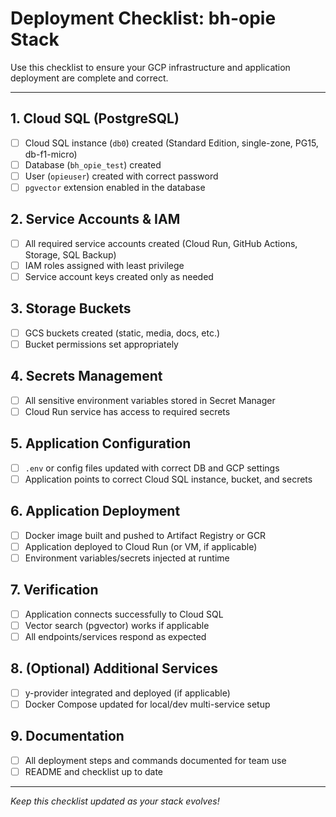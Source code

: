 # Deployment Checklist: bh-opie Stack

Use this checklist to ensure your GCP infrastructure and application deployment are complete and correct.

---

## 1. Cloud SQL (PostgreSQL)
- [ ] Cloud SQL instance (`db0`) created (Standard Edition, single-zone, PG15, db-f1-micro)
- [ ] Database (`bh_opie_test`) created
- [ ] User (`opieuser`) created with correct password
- [ ] `pgvector` extension enabled in the database

## 2. Service Accounts & IAM
- [ ] All required service accounts created (Cloud Run, GitHub Actions, Storage, SQL Backup)
- [ ] IAM roles assigned with least privilege
- [ ] Service account keys created only as needed

## 3. Storage Buckets
- [ ] GCS buckets created (static, media, docs, etc.)
- [ ] Bucket permissions set appropriately

## 4. Secrets Management
- [ ] All sensitive environment variables stored in Secret Manager
- [ ] Cloud Run service has access to required secrets

## 5. Application Configuration
- [ ] `.env` or config files updated with correct DB and GCP settings
- [ ] Application points to correct Cloud SQL instance, bucket, and secrets

## 6. Application Deployment
- [ ] Docker image built and pushed to Artifact Registry or GCR
- [ ] Application deployed to Cloud Run (or VM, if applicable)
- [ ] Environment variables/secrets injected at runtime

## 7. Verification
- [ ] Application connects successfully to Cloud SQL
- [ ] Vector search (pgvector) works if applicable
- [ ] All endpoints/services respond as expected

## 8. (Optional) Additional Services
- [ ] y-provider integrated and deployed (if applicable)
- [ ] Docker Compose updated for local/dev multi-service setup

## 9. Documentation
- [ ] All deployment steps and commands documented for team use
- [ ] README and checklist up to date

---

_Keep this checklist updated as your stack evolves!_

